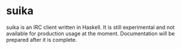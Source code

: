 suika
=====
suika is an IRC client written in Haskell.
It is still experimental and not available for production usage at the moment.
Documentation will be prepared after it is complete.
